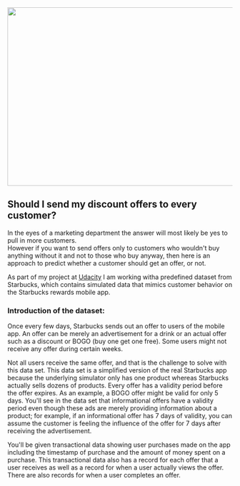 <img src=https://user-images.githubusercontent.com/96918132/150175572-2937f3d3-8ec7-41dd-ba50-8ec1edb71da3.png width="600" height="400"/>

## Should I send my discount offers to every customer?

In the eyes of a marketing department the answer will most likely be yes to pull in more customers. <br>
However if you want to send offers only to customers who wouldn't buy anything without it and not 
to those who buy anyway, then here is an approach to predict whether a customer should get an offer, or not.

As part of my project at [Udacity](https://www.udacity.com/) I am working witha predefined dataset from Starbucks, which 
contains simulated data that mimics customer behavior on the Starbucks rewards mobile app.
### Introduction of the dataset:
Once every few days, Starbucks sends out an offer to users of the mobile app. An offer can be merely an advertisement for a drink or an actual offer such as a discount or BOGO (buy one get one free). Some users might not receive any offer during certain weeks.

Not all users receive the same offer, and that is the challenge to solve with this data set.
This data set is a simplified version of the real Starbucks app because the underlying simulator only has one product whereas Starbucks actually sells dozens of products. Every offer has a validity period before the offer expires. As an example, a BOGO offer might be valid for only 5 days. You'll see in the data set that informational offers have a validity period even though these ads are merely providing information about a product; for example, if an informational offer has 7 days of validity, you can assume the customer is feeling the influence of the offer for 7 days after receiving the advertisement.

You'll be given transactional data showing user purchases made on the app including the timestamp of purchase and the amount of money spent on a purchase. This transactional data also has a record for each offer that a user receives as well as a record for when a user actually views the offer. There are also records for when a user completes an offer. 
